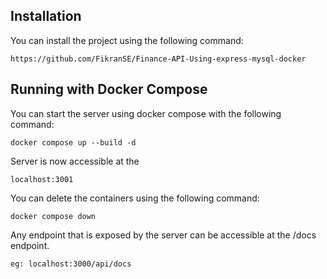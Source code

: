 
## Installation

You can install the project using the following command:

```
https://github.com/FikranSE/Finance-API-Using-express-mysql-docker
```

## Running with Docker Compose

You can start the server using docker compose with the following command:

```
docker compose up --build -d
```

Server is now accessible at the

```
localhost:3001
```

You can delete the containers using the following command:

```
docker compose down
```



Any endpoint that is exposed by the server can be accessible at the /docs endpoint.

```
eg: localhost:3000/api/docs
```

 



